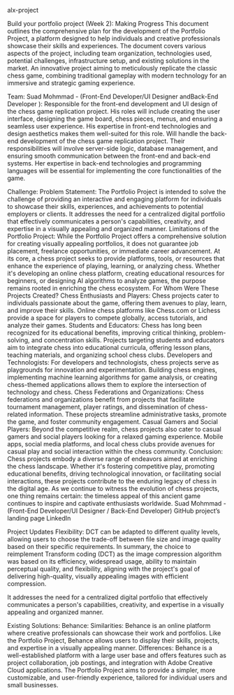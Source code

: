 alx-project

Build your portfolio project (Week 2): Making Progress
This document outlines the comprehensive plan for the development of the Portfolio Project, a platform designed to help individuals and creative professionals showcase their skills and experiences. The document covers various aspects of the project, including team organization, technologies used, potential challenges, infrastructure setup, and existing solutions in the market.
An innovative project aiming to meticulously replicate the classic chess game, combining traditional gameplay with modern technology for an immersive and strategic gaming experience.


Team: Suad Mohmmad  - (Front-End Developer/UI Designer andBack-End Developer ): Responsible for the front-end development and UI design of the chess game replication project. His roles will include creating the user interface, designing the game board, chess pieces, menus, and ensuring a seamless user experience. His expertise in front-end technologies and design aesthetics makes them well-suited for this role.
Will handle the back-end development of the chess game replication project. Their responsibilities will involve server-side logic, database management, and ensuring smooth communication between the front-end and back-end systems. Her expertise in back-end technologies and programming languages will be essential for implementing the core functionalities of the game.


Challenge: Problem Statement: The Portfolio Project is intended to solve the challenge of providing an interactive and engaging platform for individuals to showcase their skills, experiences, and achievements to potential employers or clients. It addresses the need for a centralized digital portfolio that effectively communicates a person's capabilities, creativity, and expertise in a visually appealing and organized manner. Limitations of the Portfolio Project: While the Portfolio Project offers a comprehensive solution for creating visually appealing portfolios, it does not guarantee job placement, freelance opportunities, or immediate career advancement. 
At its core, a chess project seeks to provide platforms, tools, or resources that enhance the experience of playing, learning, or analyzing chess. Whether it's developing an online chess platform, creating educational resources for beginners, or designing AI algorithms to analyze games, the purpose remains rooted in enriching the chess ecosystem.
For Whom Were These Projects Created?
Chess Enthusiasts and Players:
Chess projects cater to individuals passionate about the game, offering them avenues to play, learn, and improve their skills. Online chess platforms like Chess.com or Lichess provide a space for players to compete globally, access tutorials, and analyze their games.
Students and Educators:
Chess has long been recognized for its educational benefits, improving critical thinking, problem-solving, and concentration skills. Projects targeting students and educators aim to integrate chess into educational curricula, offering lesson plans, teaching materials, and organizing school chess clubs.
Developers and Technologists:
For developers and technologists, chess projects serve as playgrounds for innovation and experimentation. Building chess engines, implementing machine learning algorithms for game analysis, or creating chess-themed applications allows them to explore the intersection of technology and chess.
Chess Federations and Organizations:
Chess federations and organizations benefit from projects that facilitate tournament management, player ratings, and dissemination of chess-related information. These projects streamline administrative tasks, promote the game, and foster community engagement.
Casual Gamers and Social Players:
Beyond the competitive realm, chess projects also cater to casual gamers and social players looking for a relaxed gaming experience. Mobile apps, social media platforms, and local chess clubs provide avenues for casual play and social interaction within the chess community.
Conclusion:
Chess projects embody a diverse range of endeavors aimed at enriching the chess landscape. Whether it's fostering competitive play, promoting educational benefits, driving technological innovation, or facilitating social interactions, these projects contribute to the enduring legacy of chess in the digital age. As we continue to witness the evolution of chess projects, one thing remains certain: the timeless appeal of this ancient game continues to inspire and captivate enthusiasts worldwide.
Suad Mohmmad  - (Front-End Developer/UI Designer / Back-End Developer)
GitHub
 project’s landing page
LinkedIn





Project Updates
Flexibility: DCT can be adapted to different quality levels, allowing users to choose the trade-off between file size and image quality based on their specific requirements. In summary, the choice to reimplement Transform coding (DCT) as the image compression algorithm was based on its efficiency, widespread usage, ability to maintain perceptual quality, and flexibility, aligning with the project's goal of delivering high-quality, visually appealing images with efficient compression.


It addresses the need for a centralized digital portfolio that effectively communicates a person's capabilities, creativity, and expertise in a visually appealing and organized manner.

Existing Solutions: Behance: Similarities: Behance is an online platform where creative professionals can showcase their work and portfolios. Like the Portfolio Project, Behance allows users to display their skills, projects, and expertise in a visually appealing manner. Differences: Behance is a well-established platform with a large user base and offers features such as project collaboration, job postings, and integration with Adobe Creative Cloud applications. The Portfolio Project aims to provide a simpler, more customizable, and user-friendly experience, tailored for individual users and small businesses.




